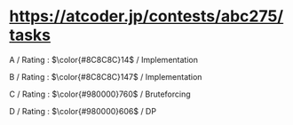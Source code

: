 # https://atcoder.jp/contests/abc275/tasks

A / Rating : $\color{#8C8C8C}14$ / Implementation

B / Rating : $\color{#8C8C8C}147$ / Implementation

C / Rating : $\color{#980000}760$ / Bruteforcing

D / Rating : $\color{#980000}606$ / DP
